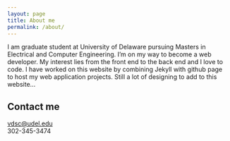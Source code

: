 ```yaml
---
layout: page
title: About me
permalink: /about/
---
```


I am graduate student at University of Delaware pursuing Masters in Electrical and Computer Engineering. I’m on my way to become a web developer.
My interest lies from the front end to the back end and I love to code. 
I have worked on this website by combining Jekyll with github page to host my web application projects. Still a lot of designing to add to this website...


## Contact me

[vdsc@udel.edu](mailto:vdsc@udel.edu) <br />
302-345-3474